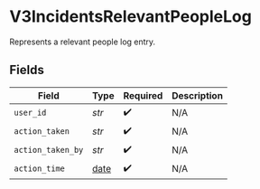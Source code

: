 # V3IncidentsRelevantPeopleLog

Represents a relevant people log entry.


## Fields

| Field                                                                | Type                                                                 | Required                                                             | Description                                                          |
| -------------------------------------------------------------------- | -------------------------------------------------------------------- | -------------------------------------------------------------------- | -------------------------------------------------------------------- |
| `user_id`                                                            | *str*                                                                | :heavy_check_mark:                                                   | N/A                                                                  |
| `action_taken`                                                       | *str*                                                                | :heavy_check_mark:                                                   | N/A                                                                  |
| `action_taken_by`                                                    | *str*                                                                | :heavy_check_mark:                                                   | N/A                                                                  |
| `action_time`                                                        | [date](https://docs.python.org/3/library/datetime.html#date-objects) | :heavy_check_mark:                                                   | N/A                                                                  |